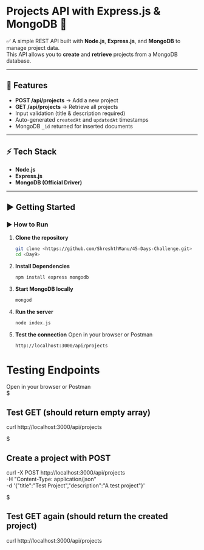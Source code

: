 # Projects API with Express.js & MongoDB 🚀

✅ A simple REST API built with **Node.js**, **Express.js**, and **MongoDB** to manage project data.  
This API allows you to **create** and **retrieve** projects from a MongoDB database.  

---

## 📂 Features
- **POST /api/projects** → Add a new project  
- **GET /api/projects** → Retrieve all projects  
- Input validation (title & description required)  
- Auto-generated `createdAt` and `updatedAt` timestamps  
- MongoDB `_id` returned for inserted documents  

---

## ⚡ Tech Stack
- **Node.js**  
- **Express.js**  
- **MongoDB (Official Driver)**  

---

## ▶️ Getting Started

### ▶️ How to Run

1. **Clone the repository**
   ```bash
   git clone <https://github.com/ShreshthManu/45-Days-Challenge.git>
   cd <Day9>

2. **Install Dependencies**
    ``` bash
    npm install express mongodb

3. **Start MongoDB locally**
    ```bash
    mongod

4. **Run the server**
    ```bash
    node index.js

5. **Test the connection**
    Open in your browser or Postman
    ```bash
    http://localhost:3000/api/projects


# Testing Endpoints
 Open in your browser or Postman<br>
$
## Test GET (should return empty array)
curl http://localhost:3000/api/projects

$
## Create a project with POST
curl -X POST http://localhost:3000/api/projects<br>
-H "Content-Type: application/json"<br>
-d '{"title":"Test Project","description":"A test project"}'

$
## Test GET again (should return the created project)
curl http://localhost:3000/api/projects